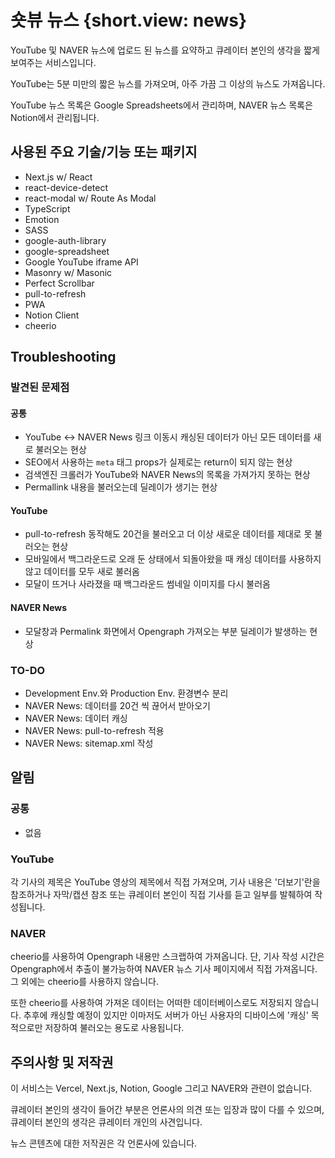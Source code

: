 # 숏뷰 뉴스 {short.view: news}

YouTube 및 NAVER 뉴스에 업로드 된 뉴스를 요약하고 큐레이터 본인의 생각을 짧게 보여주는 서비스입니다.

YouTube는 5분 미만의 짧은 뉴스를 가져오며, 아주 가끔 그 이상의 뉴스도 가져옵니다.

YouTube 뉴스 목록은 Google Spreadsheets에서 관리하며, NAVER 뉴스 목록은 Notion에서 관리됩니다.

## 사용된 주요 기술/기능 또는 패키지

- Next.js w/ React
- react-device-detect
- react-modal w/ Route As Modal
- TypeScript
- Emotion
- SASS
- google-auth-library
- google-spreadsheet
- Google YouTube iframe API
- Masonry w/ Masonic
- Perfect Scrollbar
- pull-to-refresh
- PWA
- Notion Client
- cheerio

## Troubleshooting

### 발견된 문제점

#### 공통

- YouTube <-> NAVER News 링크 이동시 캐싱된 데이터가 아닌 모든 데이터를 새로 불러오는 현상
- SEO에서 사용하는 `meta` 태그 props가 실제로는 return이 되지 않는 현상
- 검색엔진 크롤러가 YouTube와 NAVER News의 목록을 가져가지 못하는 현상
- Permallink 내용을 불러오는데 딜레이가 생기는 현상

#### YouTube

- pull-to-refresh 동작해도 20건을 불러오고 더 이상 새로운 데이터를 제대로 못 불러오는 현상
- 모바일에서 백그라운드로 오래 둔 상태에서 되돌아왔을 때 캐싱 데이터를 사용하지 않고 데이터를 모두 새로 불러옴
- 모달이 뜨거나 사라졌을 때 백그라운드 썸네일 이미지를 다시 불러옴

#### NAVER News

- 모달창과 Permalink 화면에서 Opengraph 가져오는 부분 딜레이가 발생하는 현상

### TO-DO

- Development Env.와 Production Env. 환경변수 분리
- NAVER News: 데이터를 20건 씩 끊어서 받아오기
- NAVER News: 데이터 캐싱
- NAVER News: pull-to-refresh 적용
- NAVER News: sitemap.xml 작성

## 알림

### 공통

- 없음

### YouTube

각 기사의 제목은 YouTube 영상의 제목에서 직접 가져오며, 기사 내용은 '더보기'란을 참조하거나 자막/캡션 참조 또는 큐레이터 본인이 직접 기사를 듣고 일부를 발췌하여 작성됩니다.

### NAVER

cheerio를 사용하여 Opengraph 내용만 스크랩하여 가져옵니다. 단, 기사 작성 시간은 Opengraph에서 추출이 불가능하여 NAVER 뉴스 기사 페이지에서 직접 가져옵니다. 그 외에는 cheerio를 사용하지 않습니다.

또한 cheerio를 사용하여 가져온 데이터는 어떠한 데이터베이스로도 저장되지 않습니다. 추후에 캐싱할 예정이 있지만 이마저도 서버가 아닌 사용자의 디바이스에 '캐싱' 목적으로만 저장하여 불러오는 용도로 사용됩니다.

## 주의사항 및 저작권

이 서비스는 Vercel, Next.js, Notion, Google 그리고 NAVER와 관련이 없습니다.

큐레이터 본인의 생각이 들어간 부분은 언론사의 의견 또는 입장과 많이 다를 수 있으며, 큐레이터 본인의 생각은 큐레이터 개인의 사견입니다.

뉴스 콘텐츠에 대한 저작권은 각 언론사에 있습니다.
